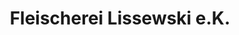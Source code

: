 ---
title: "Fleischerei Lissewski e.K."
url: /seevetal/fleischerei-lissewski-e-k/
shop: Metzgerei
---